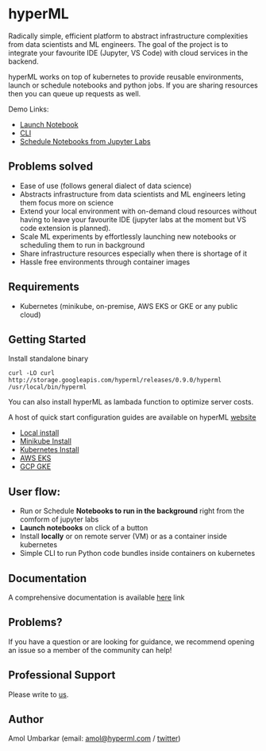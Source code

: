 # hyperML
Radically simple, efficient platform to abstract infrastructure complexities from data scientists and ML engineers. The goal of the project is to integrate your favourite IDE (Jupyter, VS Code) with cloud services in the backend. 

hyperML works on top of kubernetes to provide reusable environments, launch or schedule notebooks and python jobs. If you are sharing resources then you can queue up requests as well.

Demo Links: 
+ [Launch Notebook](https://wizardly-davinci-f7fc85.netlify.com/demo.mp4)  
+ [CLI](https://wizardly-davinci-f7fc85.netlify.com/hflow.gif)  
+ [Schedule Notebooks from Jupyter Labs](https://wizardly-davinci-f7fc85.netlify.com/schedule-notebook.gif)  

## Problems solved
* Ease of use (follows general dialect of data science)
* Abstracts infrastructure from data scientists and ML engineers leting them focus more on science
* Extend your local environment with on-demand cloud resources without having to leave your favourite IDE (jupyter labs at the moment but VS code extension is planned).
* Scale ML experiments by effortlessly launching new notebooks or scheduling them to run in background
* Share infrastructure resources especially when there is shortage of it 
* Hassle free environments through container images


## Requirements
* Kubernetes (minikube, on-premise, AWS EKS or GKE or any public cloud) 

## Getting Started
Install standalone binary 

```
curl -LO curl http://storage.googleapis.com/hyperml/releases/0.9.0/hyperml /usr/local/bin/hyperml
```

You can also install hyperML as lambada function to optimize server costs.

A host of quick start configuration guides are available on hyperML [website](https://www.hyperml.com/docs/prerequisites)
* [Local install](https://www.hyperml.com/docs/standalone)
* [Minikube Install](https://www.hyperml.com/docs/minikube)
* [Kubernetes Install](https://www.hyperml.com/docs/kubernetes)
* [AWS EKS](https://www.hyperml.com/docs/aws-eks)
* [GCP GKE](https://www.hyperml.com/docs/gcp-gke)

## User flow:
* Run or Schedule **Notebooks to run in the background** right from the comform of jupyter labs  
* **Launch notebooks** on click of a button  
* Install **locally** or on remote server (VM) or as a container inside kubernetes
* Simple CLI to run Python code bundles inside containers on kubernetes 


## Documentation
A comprehensive documentation is available [here](https://www.hyperml.com/docs/introduction) link  



## Problems?
If you have a question or are looking for guidance, we recommend opening an issue so a member of the community can help!  



## Professional Support
Please write to [us](mailto:amol@hyperml.com).

## Author
Amol Umbarkar (email: amol@hyperml.com / [twitter](https://twitter.com/_4mol))




